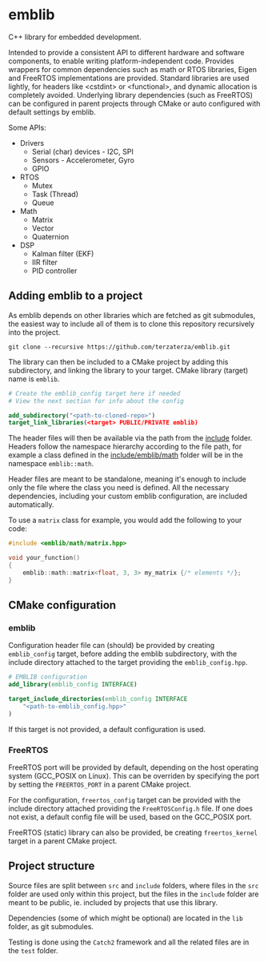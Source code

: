 # emblib

C++ library for embedded development.

Intended to provide a consistent API to different hardware and software components, to enable writing platform-independent code. Provides wrappers for common dependencies such as math or RTOS libraries, Eigen and FreeRTOS implementations are provided. Standard libraries are used lightly, for headers like \<cstdint\> or \<functional\>, and dynamic allocation is completely avoided. Underlying library dependencies (such as FreeRTOS) can be configured in parent projects through CMake or auto configured with default settings by emblib.

Some APIs:
- Drivers
    - Serial (char) devices - I2C, SPI
    - Sensors - Accelerometer, Gyro
    - GPIO
- RTOS
    - Mutex
    - Task (Thread)
    - Queue
- Math
    - Matrix
    - Vector
    - Quaternion
- DSP
    - Kalman filter (EKF)
    - IIR filter
    - PID controller

## Adding emblib to a project
As emblib depends on other libraries which are fetched as git submodules, the easiest way to include all of them is to clone this repository recursively into the project.
```shell
git clone --recursive https://github.com/terzaterza/emblib.git
```
The library can then be included to a CMake project by adding this subdirectory, and linking the library to your target. CMake library (target) name is `emblib`.
```cmake
# Create the emblib_config target here if needed
# View the next section for info about the config

add_subdirectory("<path-to-cloned-repo>")
target_link_libraries(<target> PUBLIC/PRIVATE emblib)
```
The header files will then be available via the path from the [include](include/) folder. Headers follow the namespace hierarchy according to the file path, for example a class defined in the [include/emblib/math](include/emblib/math/) folder will be in the namespace `emblib::math`.

Header files are meant to be standalone, meaning it's enough to include only the file where the class you need is defined. All the necessary dependencies, including your custom emblib configuration, are included automatically.

To use a `matrix` class for example, you would add the following to your code:
```cpp
#include <emblib/math/matrix.hpp>

void your_function()
{
    emblib::math::matrix<float, 3, 3> my_matrix {/* elements */};
}
```

## CMake configuration

### emblib
Configuration header file can (should) be provided by creating `emblib_config` target, before adding the emblib subdirectory, with the include directory attached to the target providing the `emblib_config.hpp`.
```cmake
# EMBLIB configuration
add_library(emblib_config INTERFACE)

target_include_directories(emblib_config INTERFACE
    "<path-to-emblib_config.hpp>"
)
```
If this target is not provided, a default configuration is used.

### FreeRTOS
FreeRTOS port will be provided by default, depending on the host operating system (GCC_POSIX on Linux). This can be overriden by specifying the port by setting the `FREERTOS_PORT` in a parent CMake project.

For the configuration, `freertos_config` target can be provided with the include directory attached providing the `FreeRTOSConfig.h` file. If one does not exist, a default config file will be used, based on the GCC_POSIX port.

FreeRTOS (static) library can also be provided, be creating `freertos_kernel` target in a parent CMake project.

## Project structure
Source files are split between `src` and `include` folders, where files in the `src` folder are used only within this project, but the files in the `include` folder are meant to be public, ie. included by projects that use this library.

Dependencies (some of which might be optional) are located in the `lib` folder, as git submodules.

Testing is done using the `Catch2` framework and all the related files are in the `test` folder.
